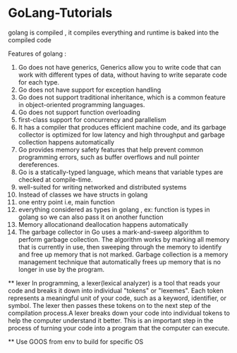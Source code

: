 # GoLang-Tutorials
golang is compiled , it  compiles everything and runtime is baked into the compiled code

Features of golang :
 1) Go does not have generics, Generics allow you to write code that can work with different types of data, without having to write separate code for each type.
 2) Go does not have support for exception handling
 3) Go does not support traditional inheritance, which is a common feature in object-oriented programming languages.
 4) Go does not support function overloading
 5) first-class support for concurrency and parallelism
 6) It has a compiler that produces efficient machine code, and its garbage collector is optimized for low latency and high throughput and garbage collection happens automatically
 7) Go provides memory safety features that help prevent common programming errors, such as buffer overflows and null pointer dereferences.
 8) Go is a statically-typed language, which means that variable types are checked at compile-time.
 9) well-suited for writing networked and distributed systems
 10) Instead of classes we have structs in golang
 11) one entry point i.e, main function 
 12) everything considered as types in golang , ex: function is types in golang so we can also pass it on another function
 13) Memory allocationand deallocation happens automatically
 14) The garbage collector in Go uses a mark-and-sweep algorithm to perform garbage collection. The algorithm works by marking all memory that is currently in use, then sweeping through the memory to identify and free up memory that is not marked. Garbage collection is a memory management technique that automatically frees up memory that is no longer in use by the program. 



 ** lexer
 In programming, a lexer(lexical analyzer) is a tool that reads your code and breaks it down into individual "tokens" or "lexemes". Each token represents a meaningful unit of your code, such as a keyword, identifier, or symbol. The lexer then passes these tokens on to the next step of the compilation process.A lexer breaks down your code into individual tokens to help the computer understand it better. This is an important step in the process of turning your code into a program that the computer can execute.

 ** 
  Use GOOS from env to build for specific OS